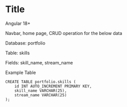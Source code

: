 # Title
Angular 18+

Navbar, home page, CRUD operation for the below data

Database: portfolio

Table: skills

Fields: skill_name, stream_name

Example Table 
```
CREATE TABLE portfolio.skills (
    id INT AUTO_INCREMENT PRIMARY KEY,
    skill_name VARCHAR(25),
    stream_name VARCHAR(25)
);
```
